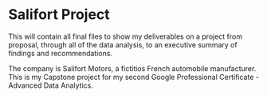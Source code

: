 # Salifort Project

This will contain all final files to show my deliverables on a project 
from proposal, through all of the data analysis, to an executive summary 
of findings and recommendations. 

The company is Salifort Motors, a fictitios French automobile 
manufacturer.  This is my Capstone project for my second Google 
Professional Certificate - Advanced Data Analytics.
